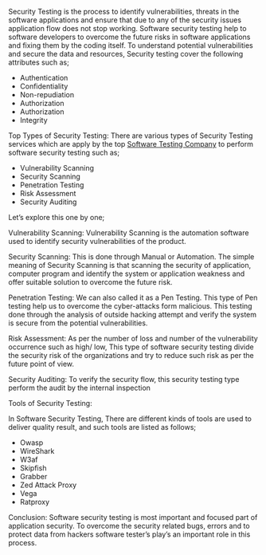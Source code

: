 Security Testing is the process to identify vulnerabilities, threats in the software applications and ensure that due to any of the security issues application flow does not stop working. Software security testing help to software developers to overcome the future risks in software applications and fixing them by the coding itself.
To understand potential vulnerabilities and secure the data and resources, Security testing cover the following attributes such as;

* Authentication
* Confidentiality
* Non-repudiation
* Authorization
* Authorization
* Integrity

Top Types of Security Testing:
There are various types of Security Testing services which are apply by the top [Software Testing Company](https://www.testrigtechnologies.com/) to perform software security testing such as;
* Vulnerability Scanning
* Security Scanning
* Penetration Testing
* Risk Assessment
* Security Auditing

Let’s explore this one by one;

Vulnerability Scanning: Vulnerability Scanning is the automation software used to identify security vulnerabilities of the product. 

Security Scanning: This is done through Manual or Automation. The simple meaning of Security Scanning is that scanning the security of application, computer program and identify the system or application weakness and offer suitable solution to overcome the future risk. 

Penetration Testing: We can also called it as a Pen Testing. This type of Pen testing help us to overcome the cyber-attacks form malicious. This testing done through the analysis of outside hacking attempt and verify the system is secure from the potential vulnerabilities.

Risk Assessment: As per the number of loss and number of the vulnerability occurrence such as high/ low, This type of software security testing divide the security risk of the organizations and try to reduce such risk as per the future point of view.

Security Auditing: To verify the security flow, this security testing type perform the audit by the internal inspection

Tools of Security Testing:

In Software Security Testing, There are different kinds of tools are used to deliver quality result, and such tools are listed as follows;
* Owasp
* WireShark
* W3af
* Skipfish
* Grabber
* Zed Attack Proxy
* Vega
* Ratproxy

Conclusion:
Software security testing is most important and focused part of application security. To overcome the security related bugs, errors and to protect data from hackers software tester’s play’s an important role in this process.